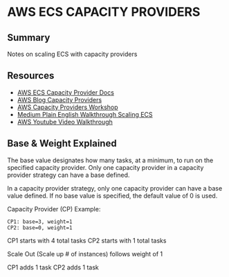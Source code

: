 # AWS ECS CAPACITY PROVIDERS

## Summary

Notes on scaling ECS with capacity providers

## Resources

- [AWS ECS Capacity Provider Docs](https://docs.aws.amazon.com/AmazonECS/latest/developerguide/cluster-capacity-providers.html)
- [AWS Blog Capacity Providers](https://aws.amazon.com/blogs/containers/deep-dive-on-amazon-ecs-cluster-auto-scaling/)
- [AWS Capacity Providers Workshop](https://ec2spotworkshops.com/ecs-spot-capacity-providers/module-2/add_fargate_cp.html)
- [Medium Plain English Walkthrough Scaling ECS](https://aws.plainenglish.io/auto-scaling-aws-ecs-service-with-our-own-cluster-capacity-provider-84f4b64a69ff)
- [AWS Youtube Video Walkthrough](https://www.youtube.com/watch?v=Vb_4wAEcfpQ)

## Base & Weight Explained

The base value designates how many tasks, at a minimum, to run on the specified capacity provider.
Only one capacity provider in a capacity provider strategy can have a base defined.

In a capacity provider strategy, only one capacity provider can have a base value defined. If no base value is specified, the default value of 0 is used.

Capacity Provider (CP)
Example:

```
CP1: base=3, weight=1
CP2: base=0, weight=1
```

CP1 starts with 4 total tasks
CP2 starts with 1 total tasks

Scale Out (Scale up # of instances) follows weight of 1

CP1 adds 1 task
CP2 adds 1 task
